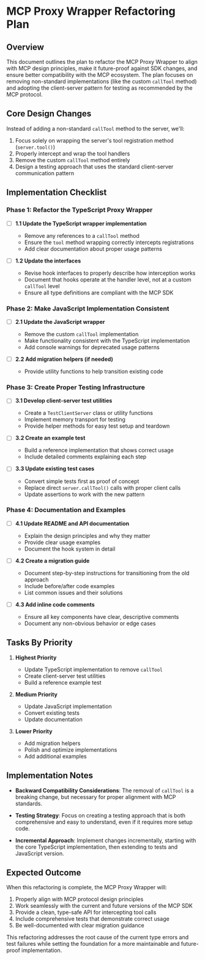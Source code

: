 # MCP Proxy Wrapper Refactoring Plan

## Overview

This document outlines the plan to refactor the MCP Proxy Wrapper to align with MCP design principles, make it future-proof against SDK changes, and ensure better compatibility with the MCP ecosystem. The plan focuses on removing non-standard implementations (like the custom `callTool` method) and adopting the client-server pattern for testing as recommended by the MCP protocol.

## Core Design Changes

Instead of adding a non-standard `callTool` method to the server, we'll:

1. Focus solely on wrapping the server's tool registration method (`server.tool()`)
2. Properly intercept and wrap the tool handlers
3. Remove the custom `callTool` method entirely
4. Design a testing approach that uses the standard client-server communication pattern

## Implementation Checklist

### Phase 1: Refactor the TypeScript Proxy Wrapper

- [ ] **1.1 Update the TypeScript wrapper implementation**
  - Remove any references to a `callTool` method
  - Ensure the `tool` method wrapping correctly intercepts registrations
  - Add clear documentation about proper usage patterns

- [ ] **1.2 Update the interfaces**
  - Revise hook interfaces to properly describe how interception works
  - Document that hooks operate at the handler level, not at a custom `callTool` level
  - Ensure all type definitions are compliant with the MCP SDK

### Phase 2: Make JavaScript Implementation Consistent

- [ ] **2.1 Update the JavaScript wrapper**
  - Remove the custom `callTool` implementation
  - Make functionality consistent with the TypeScript implementation
  - Add console warnings for deprecated usage patterns

- [ ] **2.2 Add migration helpers (if needed)**
  - Provide utility functions to help transition existing code

### Phase 3: Create Proper Testing Infrastructure

- [ ] **3.1 Develop client-server test utilities**
  - Create a `TestClientServer` class or utility functions
  - Implement memory transport for testing
  - Provide helper methods for easy test setup and teardown

- [ ] **3.2 Create an example test**
  - Build a reference implementation that shows correct usage
  - Include detailed comments explaining each step

- [ ] **3.3 Update existing test cases**
  - Convert simple tests first as proof of concept
  - Replace direct `server.callTool()` calls with proper client calls
  - Update assertions to work with the new pattern

### Phase 4: Documentation and Examples

- [ ] **4.1 Update README and API documentation**
  - Explain the design principles and why they matter
  - Provide clear usage examples
  - Document the hook system in detail

- [ ] **4.2 Create a migration guide**
  - Document step-by-step instructions for transitioning from the old approach
  - Include before/after code examples
  - List common issues and their solutions

- [ ] **4.3 Add inline code comments**
  - Ensure all key components have clear, descriptive comments
  - Document any non-obvious behavior or edge cases

## Tasks By Priority

1. **Highest Priority**
   - Update TypeScript implementation to remove `callTool`
   - Create client-server test utilities
   - Build a reference example test

2. **Medium Priority**
   - Update JavaScript implementation
   - Convert existing tests
   - Update documentation

3. **Lower Priority**
   - Add migration helpers
   - Polish and optimize implementations
   - Add additional examples

## Implementation Notes

- **Backward Compatibility Considerations**: The removal of `callTool` is a breaking change, but necessary for proper alignment with MCP standards.

- **Testing Strategy**: Focus on creating a testing approach that is both comprehensive and easy to understand, even if it requires more setup code.

- **Incremental Approach**: Implement changes incrementally, starting with the core TypeScript implementation, then extending to tests and JavaScript version.

## Expected Outcome

When this refactoring is complete, the MCP Proxy Wrapper will:

1. Properly align with MCP protocol design principles
2. Work seamlessly with the current and future versions of the MCP SDK
3. Provide a clean, type-safe API for intercepting tool calls
4. Include comprehensive tests that demonstrate correct usage
5. Be well-documented with clear migration guidance

This refactoring addresses the root cause of the current type errors and test failures while setting the foundation for a more maintainable and future-proof implementation. 